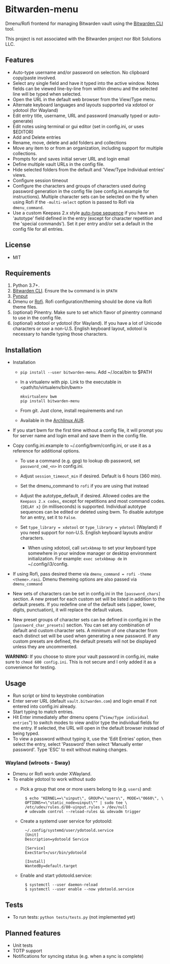 # Bitwarden-menu

Dmenu/Rofi frontend for managing Bitwarden vault using the [Bitwarden
CLI](https://bitwarden.com/help/article/cli/) tool.

This project is not associated with the Bitwarden project nor 8bit Solutions
LLC.

## Features

- Auto-type username and/or password on selection. No clipboard copy/paste
  involved.
- Select any single field and have it typed into the active window. Notes fields
  can be viewed line-by-line from within dmenu and the selected line will be
  typed when selected.
- Open the URL in the default web browser from the View/Type menu.
- Alternate keyboard languages and layouts supported via xdotool or ydotool (for
  Wayland)
- Edit entry title, username, URL and password (manually typed or auto-generate)
- Edit notes using terminal or gui editor (set in config.ini, or uses $EDITOR)
- Add and Delete entries
- Rename, move, delete and add folders and collections
- Move any item to or from an organization, including support for multiple collections.
- Prompts for and saves initial server URL and login email
- Define multiple vault URLs in the config file.
- Hide selected folders from the default and 'View/Type Individual entries'
  views.
- Configure session timeout
- Configure the characters and groups of characters used during password
  generation in the config file (see config.ini.example for instructions).
  Multiple character sets can be selected on the fly when using Rofi if the
  `-multi-select` option is passed to Rofi via `dmenu_command`.
- Use a custom Keepass 2.x style [auto-type sequence][autotype] if you have an
  'autotype' field defined in the entry (except for character repetition and the
  'special commands'). Set it per entry and/or set a default in the config file
  for all entries.

## License

- MIT

## Requirements

1. Python 3.7+.
2. [Bitwarden CLI][bwcli]. Ensure the `bw` command is in `$PATH`
3. [Pynput][pynput]
4. Dmenu or [Rofi][rofi]. Rofi configuration/theming should be done via Rofi
   theme files.
5. (optional) Pinentry. Make sure to set which flavor of pinentry command to use
   in the config file.
6. (optional) xdotool or ydotool (for Wayland). If you have a lot of Unicode
   characters or use a non-U.S.  English keyboard layout, xdotool is necessary
   to handle typing those characters.

## Installation

- Installation

  + `pip install --user bitwarden-menu`. Add ~/.local/bin to $PATH
  + In a virtualenv with pip. Link to the executable in
    <path/to/virtualenv/bin/bwm>

        mkvirtualenv bwm
        pip install bitwarden-menu

  + From git. Just clone, install requirements and run
  + Available in the [Archlinux AUR][aur].

- If you start bwm for the first time without a config file, it will prompt
  you for server name and login email and save them in the config file.

- Copy config.ini.example to ~/.config/bwm/config.ini, or use it as a
  reference for additional options.

  + To use a command (e.g. gpg) to lookup db password, set `password_cmd_<n>`
    in config.ini.
  + Adjust `session_timeout_min` if desired. Default is 6 hours (360 min).
  + Set the dmenu_command to `rofi` if you are using that instead
  + Adjust the autotype_default, if desired. Allowed codes are the
    `Keepass 2.x codes`_ except for repetitions and most command codes. `{DELAY
    x}` (in milliseconds) is supported.  Individual autotype sequences can be
    edited or deleted using bwm. To disable autotype for an entry, set it to
    `False`.
  + Set `type_library = xdotool` or `type_library = ydotool` (Wayland) if you
    need support for non-U.S. English keyboard layouts and/or characters.

    * When using xdotool, call `setxkbmap` to set your keyboard type somewhere
      in your window manager or desktop environment initialization. For example:
      `exec setxkbmap de` in ~/.config/i3/config.

- If using Rofi, pass desired theme via `dmenu_command = rofi -theme <theme>.rasi`.
  Dmenu themeing options are also passed via `dmenu_command`
- New sets of characters can be set in config.ini in the `[password_chars]`
  section. A new preset for each custom set will be listed in addition to the
  default presets. If you redefine one of the default sets (upper, lower,
  digits, punctuation), it will replace the default values.
- New preset groups of character sets can be defined in config.ini in the
  `[password_char_presets]` section. You can set any combination of default and
  custom character sets. A minimum of one character from each distinct set will
  be used when generating a new password. If any custom presets are defined, the
  default presets will not be displayed unless they are uncommented.

<b>WARNING:</b> If you choose to store your vault password in config.ini, make
sure to `chmod 600 config.ini`. This is not secure and I only added it as a
convenience for testing.

## Usage

- Run script or bind to keystroke combination
- Enter server URL (default `vault.bitwarden.com`) and login email if not
  entered into config.ini already.
- Start typing to match entries.
- Hit Enter immediately after dmenu opens ("`View/Type individual entries`") to
  switch modes to view and/or type the individual fields for the entry. If
  selected, the URL will open in the default browser instead of being typed.
- To view a password without typing it, use the 'Edit Entries' option, then
  select the entry, select 'Password' then select 'Manually enter password'.
  Type 'ESC' to exit without making changes.

### Wayland (wlroots - Sway)

- Dmenu or Rofi work under XWayland.
- To enable ydotool to work without sudo
    - Pick a group that one or more users
      belong to (e.g. `users`) and:

            $ echo "KERNEL==\"uinput\", GROUP=\"users\", MODE=\"0660\", \
            OPTIONS+=\"static_node=uinput\"" | sudo tee \
            /etc/udev/rules.d/80-uinput.rules > /dev/null
            # udevadm control --reload-rules && udevadm trigger

    - Create a systemd user service for ydotoold:

            ~/.config/systemd/user/ydotoold.service
            [Unit]
            Description=ydotoold Service

            [Service]
            ExecStart=/usr/bin/ydotoold

            [Install]
            WantedBy=default.target

    - Enable and start ydotoold.service:

            $ systemctl --user daemon-reload
            $ systemctl --user enable --now ydotoold.service

## Tests

- To run tests: `python tests/tests.py` (not implemented yet)

## Planned features

- Unit tests
- TOTP support
- Notifications for syncing status (e.g. when a sync is complete)

[pynput]: https://github.com/moses-palmer/pynput "Pynput"
[bwcli]: https://github.com/bitwarden/cli "Bitwarden CLI"
[rofi]: https://davedavenport.github.io/rofi/ "Rofi"
[aur]: https://aur.archlinux.org/packages/python-bitwarden-menu-git "Archlinux AUR"
[autotype]: https://keepass.info/help/base/autotype.html#autoseq "Keepass 2.x Autotype codes"
